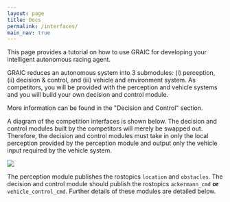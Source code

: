 ```yaml
---
layout: page
title: Docs
permalink: /interfaces/
main_nav: true
---
```


This page provides a tutorial on how to use GRAIC for developing your intelligent autonomous racing agent. 

GRAIC reduces an autonomous system into 3 submodules: (i) perception, (ii) decision & control, and (iii) vehicle and environment system. As competitors, you will be provided with the perception and vehicle systems and you will build your own decision and control module. 

More information can be found in the "Decision and Control" section.

<!-- The coordinate system used by ROS is ENU. The perception module is written using Python. -->

A diagram of the competition interfaces is shown below. The decision and control modules built by the competitors will merely be swapped out. Therefore, the decision and control modules must take in only the local perception provided by the perception module and output only the vehicle input required by the vehicle system.

 <img src="/Race/assets/interfaces.png">

 The perception module publishes the rostopics `location` and `obstacles`. The decision and control module should publish the rostopics  `ackermann_cmd` **or** `vehicle_control_cmd`. Further details of these modules are detailed below.
